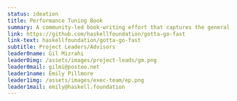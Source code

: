 ```yaml
---
status: ideation
title: Performance Tuning Book
summary: A community-led book-writing effort that captures the general wisdom for how to make Haskell programs go fast.
link: https://github.com/haskellfoundation/gotta-go-fast
link-text: haskellfoundation/gotta-go-fast
subtitle: Project Leaders/Advisors
leader0name: Gil Mizrahi
leader0img: /assets/images/project-leads/gm.png
leader0mail: gilmi@posteo.net
leader1name: Emily Pillmore
leader1img: /assets/images/exec-team/ep.png
leader1mail: emily@haskell.foundation
---
```

